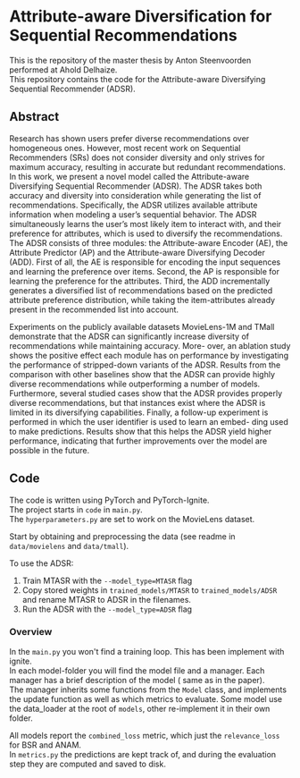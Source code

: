 # Attribute-aware Diversification for Sequential Recommendations
This is the repository of the master thesis by Anton Steenvoorden performed at Ahold Delhaize.  
This repository contains the code for the Attribute-aware Diversifying Sequential Recommender (ADSR).  

## Abstract
Research has shown users prefer diverse recommendations over homogeneous ones. However, most recent work on Sequential Recommenders (SRs) does not consider diversity and only strives for maximum accuracy, resulting in accurate but redundant recommendations. In this work, we present a novel model called the Attribute-aware Diversifying Sequential Recommender (ADSR). The ADSR takes both accuracy and diversity into consideration while generating the list of recommendations. Specifically, the ADSR utilizes available attribute information when modeling a user’s sequential behavior. The ADSR simultaneously learns the user’s most likely item to interact with, and their preference for attributes, which is used to diversify the recommendations. The ADSR consists of three modules: the Attribute-aware Encoder (AE), the Attribute Predictor (AP) and the Attribute-aware Diversifying Decoder (ADD). First of all, the AE is responsible for encoding the input sequences and learning the preference over items. Second, the AP is responsible for learning the preference for the attributes. Third, the ADD incrementally generates a diversified list of recommendations based on the predicted attribute preference distribution, while taking the item-attributes already present in the recommended list into account.
   
Experiments on the publicly available datasets MovieLens-1M and TMall demonstrate that the ADSR can significantly increase diversity of recommendations while maintaining accuracy. More- over, an ablation study shows the positive effect each module has on performance by investigating the performance of stripped-down variants of the ADSR. Results from the comparison with other baselines show that the ADSR can provide highly diverse recommendations while outperforming a number of models. Furthermore, several studied cases show that the ADSR provides properly diverse recommendations, but that instances exist where the ADSR is limited in its diversifying capabilities. Finally, a follow-up experiment is performed in which the user identifier is used to learn an embed- ding used to make predictions. Results show that this helps the ADSR yield higher performance, indicating that further improvements over the model are possible in the future.


## Code 
The code is written using PyTorch and PyTorch-Ignite.  
The project starts in `code` in `main.py`.  
The `hyperparameters.py` are set to work on the MovieLens dataset.  

Start by obtaining and preprocessing the data (see readme in `data/movielens` and `data/tmall`).  

To use the ADSR:  
1. Train MTASR with the `--model_type=MTASR` flag
2. Copy stored weights in `trained_models/MTASR` to `trained_models/ADSR` and rename MTASR to ADSR in the filenames.
3. Run the ADSR with the `--model_type=ADSR` flag


### Overview
In the `main.py` you won't find a training loop. This has been implement with ignite.  
In each model-folder you will find the model file and a manager. Each manager has a brief description of the model (
same as in the paper).  
The manager inherits some functions from the `Model` class, and implements the update function as well as which metrics to evaluate.
Some model use the data_loader at the root of `models`, other re-implement it in their own folder.

All models report the `combined_loss` metric, which just the `relevance_loss` for BSR and ANAM.  
In `metrics.py` the predictions are kept track of, and during the evaluation step they are computed and saved to disk.  
